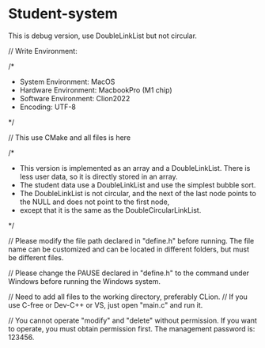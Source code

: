 # Student-system

This is debug version, use DoubleLinkList but not circular.

// Write Environment:

/*

* System Environment: MacOS
* Hardware Environment: MacbookPro (M1 chip)
* Software Environment: Clion2022
* Encoding: UTF-8

*/

// This use CMake and all files is here

/*

* This version is implemented as an array and a DoubleLinkList. There is less user data, so it is directly stored in an
  array.
* The student data use a DoubleLinkList and use the simplest bubble sort.
* The DoubleLinkList is not circular, and the next of the last node points to the NULL and does not point to the first node,
* except that it is the same as the DoubleCircularLinkList.

*/

// Please modify the file path declared in "define.h" before running. The file name can be customized and can be located
in different folders, but must be different files.

// Please change the PAUSE declared in "define.h" to the command under Windows before running the Windows system.

// Need to add all files to the working directory, preferably CLion.
// If you use C-free or Dev-C++ or VS, just open "main.c" and run it.

// You cannot operate "modify" and "delete" without permission. If you want to operate, you must obtain permission
first. The management password is: 123456.

